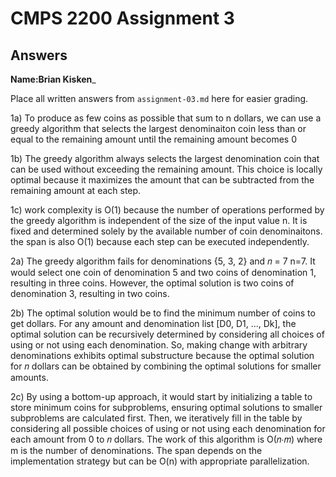 
# CMPS 2200 Assignment 3
## Answers

**Name:**____Brian Kisken_____


Place all written answers from `assignment-03.md` here for easier grading.

1a) To produce as few coins as possible that sum to n dollars, we can use a greedy algorithm that selects the largest denominaiton coin less than or equal to the remaining amount until the remaining amount becomes 0

1b) The greedy algorithm always selects the largest denomination coin that can be used without exceeding the remaining amount. This choice is locally optimal because it maximizes the amount that can be subtracted from the remaining amount at each step.

1c) work complexity is O(1) because the number of operations performed by the greedy algorithm is independent of the size of the input value n. It is fixed and determined solely by the available number of coin denominaitons. the span is also O(1) because each step can be executed independently. 

2a) The greedy algorithm fails for denominations {5, 3, 2} and 𝑛 = 7 n=7. It would select one coin of denomination 5 and two coins of denomination 1, resulting in three coins. However, the optimal solution is two coins of denomination 3, resulting in two coins.

2b) The optimal solution would be to find the minimum number of coins to get 
 dollars. For any amount and denomination list [D0, D1, ..., Dk], the optimal solution can be recursively determined by considering all choices of using or not using each denomination. So, making change with arbitrary denominations exhibits optimal substructure because the optimal solution for 𝑛 dollars can be obtained by combining the optimal solutions for smaller amounts.

 2c) By using a bottom-up approach, it would start by initializing a table to store minimum coins for subproblems, ensuring optimal solutions to smaller subproblems are calculated first. Then, we iteratively fill in the table by considering all possible choices of using or not using each denomination for each amount from 0 to 𝑛 dollars. The work of this algorithm is O(𝑛⋅𝑚) where m is the number of denominations. The span depends on the implementation strategy but can be O(n) with appropriate parallelization.
